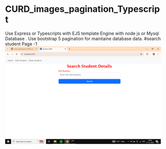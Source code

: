 # CURD_images_pagination_Typescript
Use Express or Typescripts with EJS template Engine with node js or Mysql Database . Use bootstrap 5 pagination for maintaine database data.
#search student Page -1
![image alt](https://github.com/JavascriptPrograms/CURD_images_pagination_Typescript/blob/d1de33630d3c5445f89434a2f2d572bf9fe70d51/images/Screenshot%20(6).png)
